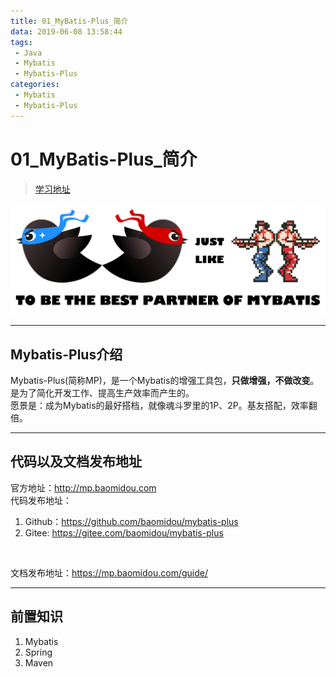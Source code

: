 ```yaml
---
title: 01_MyBatis-Plus_简介
data: 2019-06-08 13:58:44
tags: 
 - Java
 - Mybatis
 - Mybatis-Plus
categories:
 - Mybatis
 - Mybatis-Plus
---
```


# 01_MyBatis-Plus_简介

> [学习地址](https://www.bilibili.com/video/av27212529/?p=90)

![Mybatis-Plus](https://raw.githubusercontent.com/tomxwd/ImageHosting/master/blog/Mybatis-Plus/relationship-with-mybatis.png)

---
## Mybatis-Plus介绍
Mybatis-Plus(简称MP)，是一个Mybatis的增强工具包，**只做增强，不做改变**。是为了简化开发工作、提高生产效率而产生的。
<br>愿景是：成为Mybatis的最好搭档，就像魂斗罗里的1P、2P。基友搭配，效率翻倍。

---
## 代码以及文档发布地址
官方地址：http://mp.baomidou.com
<br>
代码发布地址：
1. Github：https://github.com/baomidou/mybatis-plus
2. Gitee: https://gitee.com/baomidou/mybatis-plus
<br>

文档发布地址：https://mp.baomidou.com/guide/

---
## 前置知识
1. Mybatis
2. Spring
3. Maven
